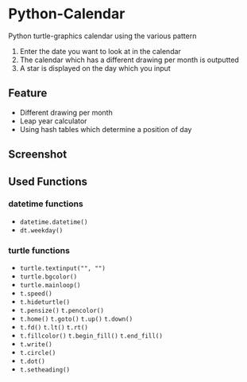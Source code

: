 # Python-Calendar

Python turtle-graphics calendar using the various pattern

1. Enter the date you want to look at in the calendar
2. The calendar which has a different drawing per month is outputted 
3. A star is displayed on the day which you input

## Feature
- Different drawing per month
- Leap year calculator
- Using hash tables which determine a position of day

## Screenshot


## Used Functions

### datetime functions

- `datetime.datetime()`
- `dt.weekday()`

### turtle functions

- `turtle.textinput("", "")` 
- `turtle.bgcolor()`
- `turtle.mainloop()`
- `t.speed()`
- `t.hideturtle()`
- `t.pensize()` `t.pencolor()` 
- `t.home()` `t.goto()` `t.up()` `t.down()` 
- `t.fd()` `t.lt()` `t.rt()` 
- `t.fillcolor()` `t.begin_fill()` `t.end_fill()`
- `t.write()`
- `t.circle()` 
- `t.dot()`
- `t.setheading()`
